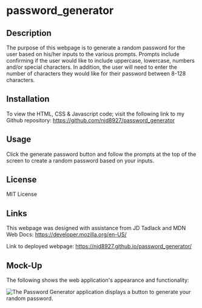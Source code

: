 # password_generator

## Description

The purpose of this webpage is to generate a random password for the user based on his/her inputs to the various prompts. Prompts include confirming if the user would like to include uppercase, lowercase, numbers and/or special characters. In addition, the user will need to enter the number of characters they would like for their password between 8-128 characters.

## Installation

To view the HTML, CSS & Javascript code; visit the following link to my Github repository: https://github.com/njd8927/password_generator

## Usage

Click the generate password button and follow the prompts at the top of the screen to create a random password based on your inputs.

## License

MIT License

## Links

This webpage was designed with assistance from JD Tadlack and MDN Web Docs: https://developer.mozilla.org/en-US/

Link to deployed webpage: https://njd8927.github.io/password_generator/

## Mock-Up

The following shows the web application's appearance and functionality:

![The Password Generator application displays a button to generate your random password.](../03-JavaScript-Copy/02-Challenge/Assets/03-javascript-homework-demo.png)